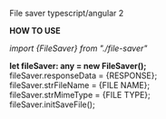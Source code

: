 File saver typescript/angular 2

<b>HOW TO USE</b><br>

<i>import {FileSaver} from "./file-saver"</i><br>

<b>let fileSaver: any = new FileSaver();</b><BR>
   fileSaver.responseData = {RESPONSE};<BR>
   fileSaver.strFileName = {FILE NAME};<BR>
   fileSaver.strMimeType = {FILE TYPE};<BR>
   fileSaver.initSaveFile();
